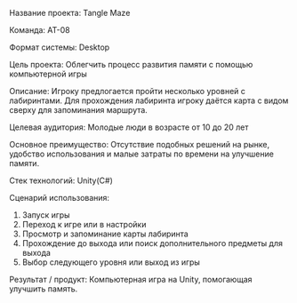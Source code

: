 Название проекта: Tangle Maze

Команда: АТ-08

Формат системы: Desktop 

Цель проекта: Облегчить процесс развития памяти с помощью компьютерной игры

Описание: Игроку предлогается пройти несколько уровней с лабиринтами. Для прохождения лабиринта игроку даётся карта с видом сверху для запоминания маршрута.

Целевая аудитория: Молодые люди в возрасте от 10 до 20 лет

Основное преимущество: Отсутствие подобных решений на рынке, удобство использования и малые затраты по времени на улучшение памяти.

Стек технологий: Unity(C#)

Сценарий использования:

1. Запуск игры
2. Переход к игре или в настройки
3. Просмотр и запоминание карты лабиринта
4. Прохождение до выхода или поиск дополнительного предметы для выхода
5. Выбор следующего уровня или выход из игры

Результат / продукт: Компьютерная игра на Unity, помогающая улучшить память.

